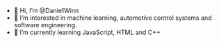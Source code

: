 - 👋 Hi, I’m @Danie1Winn
- 👀 I’m interested in machine learning, automotive control systems and software engineering.
- 🌱 I’m currently learning JavaScript, HTML and C++
